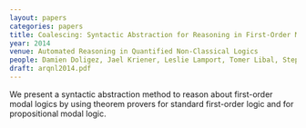 ```yaml
---
layout: papers
categories: papers
title: Coalescing: Syntactic Abstraction for Reasoning in First-Order Modal Logics
year: 2014
venue: Automated Reasoning in Quantified Non-Classical Logics
people: Damien Doligez, Jael Kriener, Leslie Lamport, Tomer Libal, Stephan Merz
draft: arqnl2014.pdf
---
```

We present a syntactic abstraction method to reason about first-order modal logics by
using theorem provers for standard first-order logic and for propositional modal logic.
